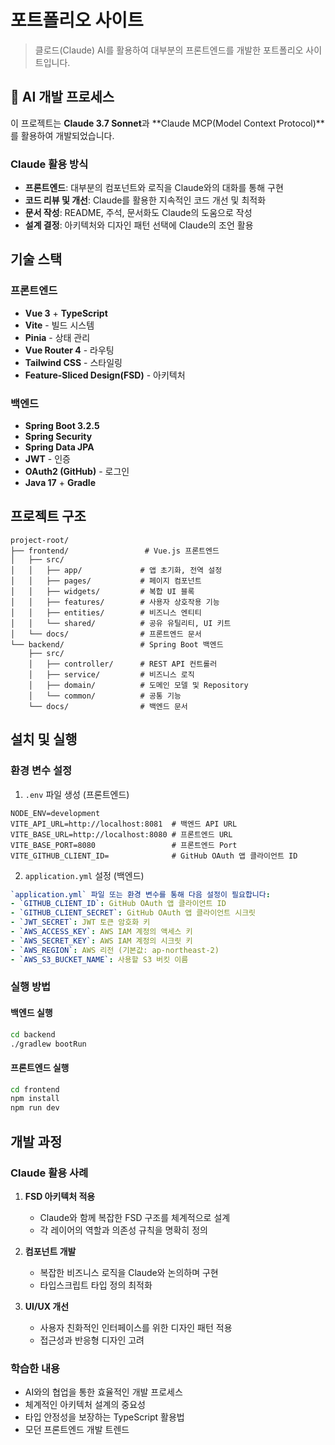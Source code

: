 # 포트폴리오 사이트

> 클로드(Claude) AI를 활용하여 대부분의 프론트엔드를 개발한 포트폴리오 사이트입니다.

## 🤖 AI 개발 프로세스

이 프로젝트는 **Claude 3.7 Sonnet**과 **Claude MCP(Model Context Protocol)**를 활용하여 개발되었습니다.

### Claude 활용 방식

- **프론트엔드**: 대부분의 컴포넌트와 로직을 Claude와의 대화를 통해 구현
- **코드 리뷰 및 개선**: Claude를 활용한 지속적인 코드 개선 및 최적화
- **문서 작성**: README, 주석, 문서화도 Claude의 도움으로 작성
- **설계 결정**: 아키텍처와 디자인 패턴 선택에 Claude의 조언 활용

## 기술 스택

### 프론트엔드
- **Vue 3** + **TypeScript**
- **Vite** - 빌드 시스템
- **Pinia** - 상태 관리
- **Vue Router 4** - 라우팅
- **Tailwind CSS** - 스타일링
- **Feature-Sliced Design(FSD)** - 아키텍처

### 백엔드
- **Spring Boot 3.2.5**
- **Spring Security**
- **Spring Data JPA**
- **JWT** - 인증
- **OAuth2 (GitHub)** - 로그인
- **Java 17** + **Gradle**

## 프로젝트 구조

```
project-root/
├── frontend/                 # Vue.js 프론트엔드
│   ├── src/
│   │   ├── app/             # 앱 초기화, 전역 설정
│   │   ├── pages/           # 페이지 컴포넌트
│   │   ├── widgets/         # 복합 UI 블록
│   │   ├── features/        # 사용자 상호작용 기능
│   │   ├── entities/        # 비즈니스 엔티티
│   │   └── shared/          # 공유 유틸리티, UI 키트
│   └── docs/                # 프론트엔드 문서
└── backend/                 # Spring Boot 백엔드
    ├── src/
    │   ├── controller/      # REST API 컨트롤러
    │   ├── service/         # 비즈니스 로직
    │   ├── domain/          # 도메인 모델 및 Repository
    │   └── common/          # 공통 기능
    └── docs/                # 백엔드 문서
```

## 설치 및 실행

### 환경 변수 설정

1. `.env` 파일 생성 (프론트엔드)
```
NODE_ENV=development
VITE_API_URL=http://localhost:8081  # 백엔드 API URL
VITE_BASE_URL=http://localhost:8080 # 프론트엔드 URL
VITE_BASE_PORT=8080                 # 프론트엔드 Port
VITE_GITHUB_CLIENT_ID=              # GitHub OAuth 앱 클라이언트 ID
```

2. `application.yml` 설정 (백엔드)
```yaml
`application.yml` 파일 또는 환경 변수를 통해 다음 설정이 필요합니다:
- `GITHUB_CLIENT_ID`: GitHub OAuth 앱 클라이언트 ID
- `GITHUB_CLIENT_SECRET`: GitHub OAuth 앱 클라이언트 시크릿
- `JWT_SECRET`: JWT 토큰 암호화 키
- `AWS_ACCESS_KEY`: AWS IAM 계정의 액세스 키
- `AWS_SECRET_KEY`: AWS IAM 계정의 시크릿 키
- `AWS_REGION`: AWS 리전 (기본값: ap-northeast-2)
- `AWS_S3_BUCKET_NAME`: 사용할 S3 버킷 이름
```

### 실행 방법

#### 백엔드 실행
```bash
cd backend
./gradlew bootRun
```

#### 프론트엔드 실행
```bash
cd frontend
npm install
npm run dev
```

## 개발 과정

### Claude 활용 사례

1. **FSD 아키텍처 적용**
    - Claude와 함께 복잡한 FSD 구조를 체계적으로 설계
    - 각 레이어의 역할과 의존성 규칙을 명확히 정의

2. **컴포넌트 개발**
    - 복잡한 비즈니스 로직을 Claude와 논의하며 구현
    - 타입스크립트 타입 정의 최적화

3. **UI/UX 개선**
    - 사용자 친화적인 인터페이스를 위한 디자인 패턴 적용
    - 접근성과 반응형 디자인 고려

### 학습한 내용

- AI와의 협업을 통한 효율적인 개발 프로세스
- 체계적인 아키텍처 설계의 중요성
- 타입 안정성을 보장하는 TypeScript 활용법
- 모던 프론트엔드 개발 트렌드